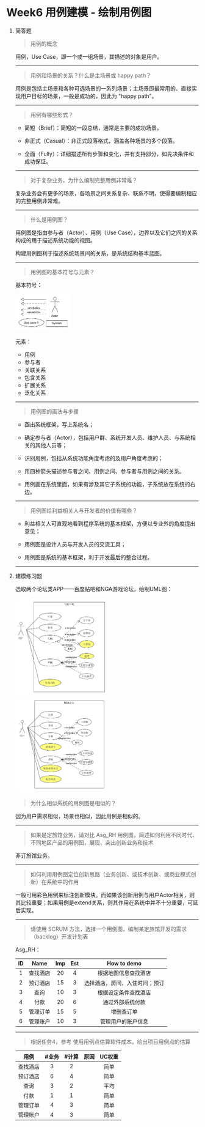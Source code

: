 # Week6 用例建模 - 绘制用例图

1. 简答题

    > 用例的概念

    用例，Use Case，即一个或一组场景，其描述的对象是用户。

    ---

    > 用例和场景的关系？什么是主场景或 happy path？

    用例是包括主场景和各种可选场景的一系列场景；主场景即最常用的、直接实现用户目标的场景，一般是成功的，因此为 "happy path"。

    ---

    > 用例有哪些形式？

    - 简短（Brief）：简短的一段总结，通常是主要的成功场景。

    - 非正式（Casual）：非正式段落格式，涵盖各种场景的多个段落。

    - 全面（Fully）：详细描述所有步骤和变化，并有支持部分，如先决条件和成功保证。

    ---

    > 对于复杂业务，为什么编制完整用例非常难？

    复杂业务会有更多的场景，各场景之间关系复杂、联系不明，使得要编制相应的完整用例非常难。
    
    ---

    > 什么是用例图？

    用例图是指由参与者（Actor）、用例（Use Case），边界以及它们之间的关系构成的用于描述系统功能的视图。

    构建用例图利于描述系统场景间的关系，是系统结构基本蓝图。
    
    ---

    > 用例图的基本符号与元素？

    基本符号：

    <img src="./1.png" width="30%" />

    元素：
    - 用例
    - 参与者
    - 关联关系
    - 包含关系
    - 扩展关系
    - 泛化关系
    
    ---

    > 用例图的画法与步骤

    - 画出系统框架，写上系统名；

    - 确定参与者（Actor），包括用户群、系统开发人员、维护人员、与系统相关的其他人员等；

    - 识别用例，包括从系统功能角度考虑的及用户角度考虑的；

    - 用四种箭头描述参与者之间、用例之间、参与者与用例之间的关系。

    - 用例画在系统里面，如果有涉及其它子系统的功能，子系统放在系统的右边。
    
    ---

    > 用例图给利益相关人与开发者的价值有哪些？

    - 利益相关人可直观地看到程序系统的基本框架，方便以专业外的角度提出意见；

    - 用例图是设计人员与开发人员的交流工具；

    - 用例图是系统的基本框架，利于开发最后的整合过程。

    ---

2. 建模练习题

    选取两个论坛类APP——百度贴吧和NGA游戏论坛，绘制UML图：

    <img src="./2.png" width="50%" />

    <img src="./3.png" width="50%" />

    > 为什么相似系统的用例图是相似的？

    因为用户需求相似，场景也相似，因此用例是相似的。

    ---

    > 如果是定旅馆业务，请对比 Asg_RH 用例图，简述如何利用不同时代、不同地区产品的用例图，展现、突出创新业务和技术

    非订旅馆业务。

    ---

    > 如何利用用例图定位创新思路（业务创新、或技术创新、或商业模式创新）在系统中的作用

    一般可用彩色用例来标注创新模块。而如果该创新用例与用户Actor相关，则其比较重要；如果用例是extend关系，则其作用在系统中并不十分重要，可延后实现。

    ---

    > 请使用 SCRUM 方法，选择一个用例图，编制某定旅馆开发的需求（backlog）开发计划表

    Asg_RH：

    | ID | Name | Imp | Est | How to demo|
    |:-:|:-:|:-:|:-:|:-:|
    | 1 | 查找酒店 | 20 | 4 | 根据地图信息查找酒店 |
    | 2 | 预订酒店 | 15 | 3 | 选择酒店，房间，入住时间；预订 |
    | 3 | 查询 | 10 | 3 | 根据设定条件查找酒店 |
    | 4 | 付款 | 20 | 6 | 通过外部系统付款 |
    | 5 | 管理订单 | 15 | 5 | 增删查订单 |
    | 6 | 管理账户 | 10 | 3 | 管理用户的账户信息 |

    ---

    > 根据任务4，参考 使用用例点估算软件成本，给出项目用例点的估算

    | 用例 | #业务 | #计算 | 原因 | UC权重 |
    |:-:|:-:|:-:|:-:|:-:|
    | 查找酒店 | 3 | 2 |  | 简单 |
    | 预订酒店 | 6 | 4 |  |  简单|
    | 查询 | 3 | 2 |  | 平均 |
    | 付款 | 1 | 1 |  | 简单 |
    | 管理订单 | 4 | 3 |  | 简单 |
    | 管理账户 | 4 | 3 |  | 简单 |
